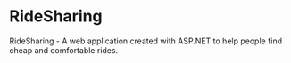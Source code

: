 # RideSharing
 RideSharing - A web application created with ASP.NET to help people find cheap and comfortable rides.
